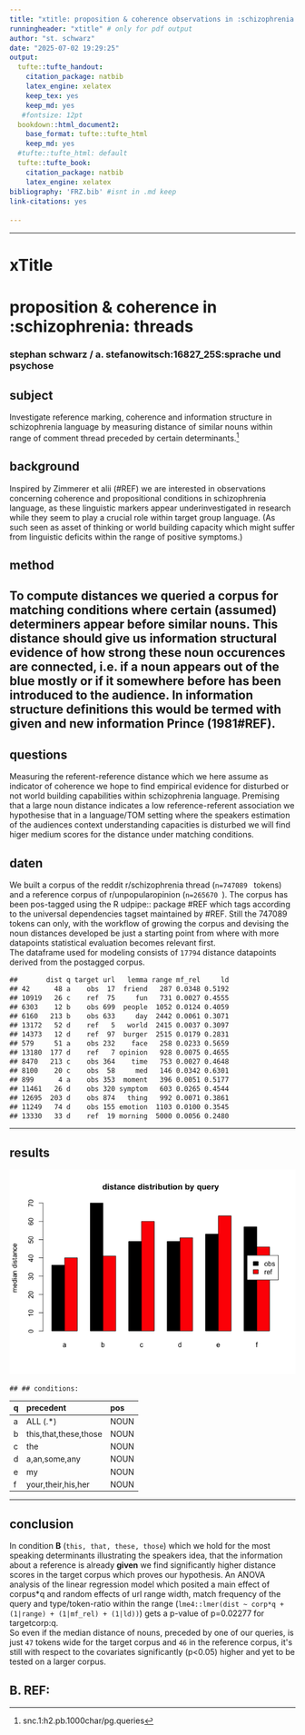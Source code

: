 ```yaml
---
title: "xtitle: proposition & coherence observations in :schizophrenia: threads"
runningheader: "xtitle" # only for pdf output
author: "st. schwarz"
date: "2025-07-02 19:29:25"
output:
  tufte::tufte_handout:
    citation_package: natbib
    latex_engine: xelatex
    keep_tex: yes
    keep_md: yes
   #fontsize: 12pt
  bookdown::html_document2:
    base_format: tufte::tufte_html
    keep_md: yes
  #tufte::tufte_html: default
  tufte::tufte_book:
    citation_package: natbib
    latex_engine: xelatex
bibliography: 'FRZ.bib' #isnt in .md keep
link-citations: yes

---
```

















---

# xTitle
# proposition & coherence in :schizophrenia: threads
### stephan schwarz / a. stefanowitsch:16827_25S:sprache und psychose
## subject
Investigate reference marking, coherence and information structure in schizophrenia language by measuring distance of similar nouns within range of comment thread preceded by certain determinants.[^1]
## background
Inspired by Zimmerer et alii (#REF) we are interested in observations concerning coherence and propositional conditions in schizophrenia language, as these linguistic markers appear underinvestigated in research while they seem to play a crucial role within target group language. (As such seen as asset of thinking or world building capacity which might suffer from linguistic deficits within the range of positive symptoms.)
## method
To compute distances we queried a corpus for matching conditions where certain (assumed) determiners appear before similar nouns. This distance should give us information structural evidence of how strong these noun occurences are connected, i.e. if a noun appears out of the blue mostly or if it somewhere before has been introduced to the audience. In information structure definitions this would be termed with **given and new information** Prince (1981#REF).
----
## questions
Measuring the referent-reference distance which we here assume as indicator of coherence we hope to find empirical evidence for disturbed or not world building capabilities within schizophrenia language. Premising that a large noun distance indicates a low reference-referent association we hypothesise that in a language/TOM setting where the speakers estimation of the audiences context understanding capacities is disturbed we will find higer medium scores for the distance under matching conditions.
## daten
We built a corpus of the reddit r/schizophrenia thread (```n=747089 ``` tokens) and a reference corpus of r/unpopularopinion (```n=265670 ```). The corpus has been pos-tagged using the R udpipe:: package #REF which tags according to the universal dependencies tagset maintained by #REF. Still the 747089 tokens can only, with the workflow of growing the corpus and devising the noun distances developed be just a starting point from where with more datapoints statistical evaluation becomes relevant first.   
The dataframe used for modeling consists of ``` 17794 ``` distance datapoints derived from the postagged corpus.


```
##       dist q target url   lemma range mf_rel     ld
## 42      48 a    obs  17  friend   287 0.0348 0.5192
## 10919   26 c    ref  75     fun   731 0.0027 0.4555
## 6303    12 b    obs 699  people  1052 0.0124 0.4059
## 6160   213 b    obs 633     day  2442 0.0061 0.3071
## 13172   52 d    ref   5   world  2415 0.0037 0.3097
## 14373   12 d    ref  97  burger  2515 0.0179 0.2831
## 579     51 a    obs 232    face   258 0.0233 0.5659
## 13180  177 d    ref   7 opinion   928 0.0075 0.4655
## 8470   213 c    obs 364    time   753 0.0027 0.4648
## 8100    20 c    obs  58     med   146 0.0342 0.6301
## 899      4 a    obs 353  moment   396 0.0051 0.5177
## 11461   26 d    obs 320 symptom   603 0.0265 0.4544
## 12695  203 d    obs 874   thing   992 0.0071 0.3861
## 11249   74 d    obs 155 emotion  1103 0.0100 0.3545
## 13330   33 d    ref  19 morning  5000 0.0056 0.2480
```
----
## results




<img src="index_files/figure-html/df1-vis-1.png"  />

```
## ## conditions:
```



|q  |precedent             |pos  |
|:--|:---------------------|:----|
|a  |ALL (.*)              |NOUN |
|b  |this,that,these,those |NOUN |
|c  |the                   |NOUN |
|d  |a,an,some,any         |NOUN |
|e  |my                    |NOUN |
|f  |your,their,his,her    |NOUN |



----
## conclusion
In condition **B** (``` this, that, these, those ```) which we hold for the most speaking determinants illustrating the speakers idea, that the information about a reference is already **given** we find significantly higher distance scores in the target corpus which proves our hypothesis. An ANOVA analysis of the linear regression model which posited a main effect of corpus\*q and random effects of url range width, match frequency of the query and type/token-ratio within the range (`lme4::lmer(dist ~ corp*q +(1|range) + (1|mf_rel) + (1|ld))`) gets a p-value of p=0.02277 for targetcorp:q.   
So even if the median distance of nouns, preceded by one of our queries, is just ``` 47 ``` tokens wide for the target corpus and ``` 46 ``` in the reference corpus, it's still with respect to the covariates significantly (p<0.05) higher and yet to be tested on a larger corpus.
## B. REF:
[^1]:snc.1:h2.pb.1000char/pg.queries

